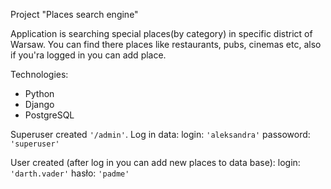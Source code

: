 Project "Places search engine"

Application is searching special places(by category) in specific district of Warsaw. You can find there places like restaurants, pubs, cinemas etc, also if you'ra logged in you can add place.

Technologies:
- Python
- Django
- PostgreSQL


Superuser created `'/admin'`.
Log in data:
login: `'aleksandra'`
passoword: `'superuser'`

User created (after log in you can add new places to data base):
login: `'darth.vader'`
hasło: `'padme'`

